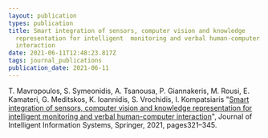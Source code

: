 ```yaml
---
layout: publication
types: publication
title: Smart integration of sensors, computer vision and knowledge
  representation for intelligent  monitoring and verbal human-computer
  interaction
date: 2021-06-11T12:48:23.817Z
tags: journal_publications
publication_date: 2021-06-11
---
```

<!--StartFragment-->

T. Mavropoulos, S. Symeonidis, A. Tsanousa, P. Giannakeris, M. Rousi, E. Kamateri, G. Meditskos, K. Ioannidis, S. Vrochidis, I. Kompatsiaris "[Smart integration of sensors, computer vision and knowledge representation for intelligent monitoring and verbal human-computer interaction](https://link.springer.com/epdf/10.1007/s10844-021-00648-7?sharing_token=7ZyO5dps5BO3Yrp4wfajf_e4RwlQNchNByi7wbcMAY4Xjtxoi0vZZ2FrLoS3aZ7r6VVxZJBcZacCKkkzebF2bJ6L6wxT0mvJj_b54ZDi8Qe9GVquXccOVRMIiqkC6qh3Ul1PwkpW1EAf4dQ7CL4CuNMdWMHHUj7HYwNTbrkm5no%3D)", Journal of Intelligent Information Systems, Springer, 2021, pages321–345.

<!--EndFragment-->